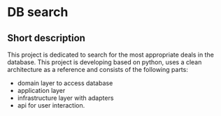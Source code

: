# DB search

## Short description

This project is dedicated to search for the most appropriate deals in the database. This project is developing based on python, uses a clean architecture as a reference and consists of the following parts:
- domain layer to access database
- application layer
- infrastructure layer with adapters
- api for user interaction.

